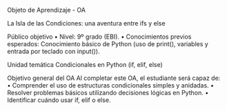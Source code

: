 Objeto de Aprendizaje - OA

La Isla de las Condiciones: una aventura entre ifs y else

Público objetivo
  •	Nivel: 9º grado (EBI).
  •	Conocimientos previos esperados: Conocimiento básico de Python (uso de print(), variables y entrada por teclado con input()).

Unidad temática
  Condicionales en Python (if, elif, else)

Objetivo general del OA
  Al completar este OA, el estudiante será capaz de:
  •	Comprender el uso de estructuras condicionales simples y anidadas.
  •	Resolver problemas básicos utilizando decisiones lógicas en Python.
  •	Identificar cuándo usar if, elif o else.
